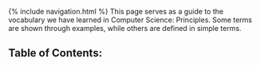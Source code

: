 {% include navigation.html %}
This page serves as a guide to the vocabulary we have learned in Computer Science: Principles. Some terms are shown through examples, while others are defined in simple terms.

## Table of Contents:
